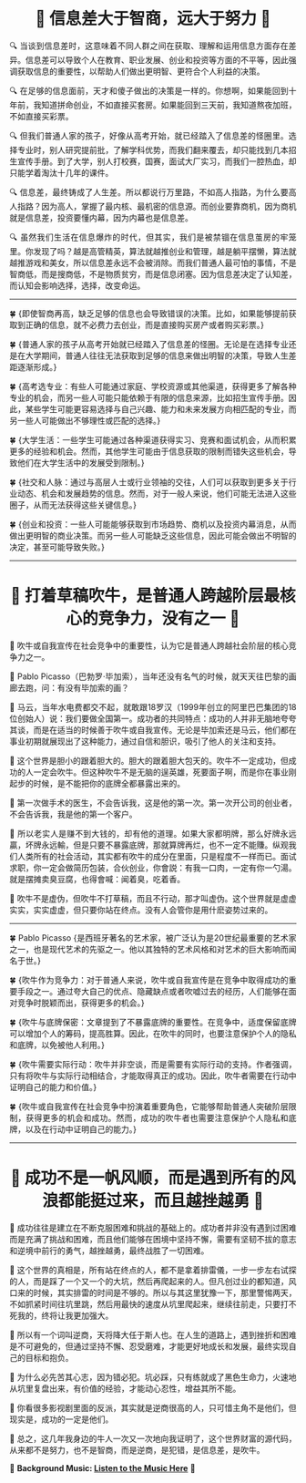 <div align="center">

# 🌟 **信息差大于智商，远大于努力** 🌟

</div>

<div align="justify">

🔍 当谈到信息差时，这意味着不同人群之间在获取、理解和运用信息方面存在差异。信息差可以导致个人在教育、职业发展、创业和投资等方面的不平等，因此强调获取信息的重要性，以帮助人们做出更明智、更符合个人利益的决策。

🔍 在足够的信息面前，天才和傻子做出的决策是一样的。你想啊，如果能回到十年前，我知道拼命创业，不如直接买套房。如果能回到三天前，我知道熬夜加班，不如直接买彩票。

🔍 但我们普通人家的孩子，好像从高考开始，就已经踏入了信息差的怪圈里。选择专业时，别人研究提前批，了解学科优势，而我们翻来覆去，却只能找到几本招生宣传手册。到了大学，别人打校赛，国赛，面试大厂实习，而我们一腔热血，却只能学着淘汰十几年的课件。

🔍 信息差，最终铸成了人生差。所以都说行万里路，不如高人指路，为什么要高人指路？因为高人，掌握了最内核、最机密的信息源。而创业要靠商机，因为商机就是信息差，投资要懂内幕，因为内幕也是信息差。

🔍 虽然我们生活在信息爆炸的时代，但其实，我们是被禁锢在信息茧房的牢笼里。你发现了吗？越是高管精英，算法就越推创业和管理，越是躺平摆懒，算法就越推游戏和美女，所以信息差永远不会被消除。而我们普通人最可怕的事情，不是智商低，而是搜商低，不是物质贫穷，而是信息闭塞。因为信息差决定了认知差，而认知会影响选择，选择，改变命运。

---

🍀 {即使智商再高，缺乏足够的信息也会导致错误的决策。比如，如果能够提前获取到正确的信息，就不必费力去创业，而是直接购买房产或者购买彩票。}

🍀 {普通人家的孩子从高考开始就已经踏入了信息差的怪圈。无论是在选择专业还是在大学期间，普通人往往无法获取到足够的信息来做出明智的决策，导致人生差距逐渐形成。}

🍀 {高考选专业：有些人可能通过家庭、学校资源或其他渠道，获得更多了解各种专业的机会，而另一些人可能只能依赖于有限的信息来源，比如招生宣传手册。因此，某些学生可能更容易选择与自己兴趣、能力和未来发展方向相匹配的专业，而另一些人可能做出不够理性或匹配的选择。}

🍀 {大学生活：一些学生可能通过各种渠道获得实习、竞赛和面试机会，从而积累更多的经验和机会。然而，其他学生可能由于信息获取的限制而错失这些机会，导致他们在大学生活中的发展受到限制。}

🍀 {社交和人脉：通过与高层人士或行业领袖的交往，人们可以获取到更多关于行业动态、机会和发展趋势的信息。然而，对于一般人来说，他们可能无法进入这些圈子，从而无法获得这些关键信息。}

🍀 {创业和投资：一些人可能能够获取到市场趋势、商机以及投资内幕消息，从而做出更明智的商业决策。而另一些人可能缺乏这些信息，因此可能会做出不明智的决定，甚至可能导致失败。}

---

</div>

<div align="center">

# 🎨 **打着草稿吹牛，是普通人跨越阶层最核心的竞争力，没有之一** 🎨

</div>

<div align="justify">

🌟 吹牛或自我宣传在社会竞争中的重要性，认为它是普通人跨越社会阶层的核心竞争力之一。

🌟 Pablo Picasso（巴勃罗·毕加索），当年还没有名气的时候，就天天往巴黎的画廊去跑，问：有没有毕加索的画？

🌟 马云，当年水电费都交不起，就敢跟18罗汉（1999年创立的阿里巴巴集团的18位创始人）说：我们要做全国第一。成功者的共同特点：成功的人并非无脑地夸夸其谈，而是在适当的时候善于吹牛或自我宣传。无论是毕加索还是马云，他们都在事业初期就展现出了这种能力，通过自信和胆识，吸引了他人的关注和支持。

🌟 这个世界是胆小的跟着胆大的。胆大的跟着胆大包天的。吹牛不一定成功，但成功的人一定会吹牛。但这种吹牛不是无脑的逞英雄，死要面子啊，而是你在事业刚起步的时候，是不能把你的底牌全都暴露出来的。

🌟 第一次做手术的医生，不会告诉我，这是他的第一次。第一次开公司的创业者，不会告诉我，我是他的第一个客户。

🌟 所以老实人是赚不到大钱的，却有他的道理。如果大家都明牌，那么好牌永远贏，坏牌永远輸，但是只要不暴露底牌，那就算牌再烂，也不一定不能賺。纵观我们人类所有的社会活动，其实都有吹牛的成分在里面，只是程度不一样而已。面试求职，你一定会做简历包装，合伙创业，你會説：有我一口肉，一定有你一勺湯。就是摆摊卖臭豆腐，也得會喊：闻着臭，吃着香。

🌟 吹牛不是虚伪，但吹牛不打草稿，而且不行动，那才叫虚伪。这个世界就是虚虚实实，实实虚虚，但只要你站在终点。没有人会管你是用什麽姿势过来的。

---

🍀 Pablo Picasso {是西班牙著名的艺术家，被广泛认为是20世纪最重要的艺术家之一，也是现代艺术的先驱之一。他以其独特的艺术风格和对艺术的巨大影响而闻名于世。}

🍀 {吹牛作为竞争力：对于普通人来说，吹牛或自我宣传是在竞争中取得成功的重要手段之一。通过夸大自己的优点、隐藏缺点或者吹嘘过去的经历，人们能够在面对竞争时脱颖而出，获得更多的机会。}

🍀 {吹牛与底牌保密：文章提到了不暴露底牌的重要性。在竞争中，适度保留底牌可以增加个人的筹码，提高胜算。因此，在吹牛的同时，也要注意保护个人的隐私和底牌，以免被他人利用。}

🍀 {吹牛需要实际行动：吹牛并非空谈，而是需要有实际行动的支持。作者强调，只有将吹牛与实际行动相结合，才能取得真正的成功。因此，吹牛者需要在行动中证明自己的能力和价值。}

🍀 {吹牛或自我宣传在社会竞争中扮演着重要角色，它能够帮助普通人突破阶层限制，获得更多的机会和成功。然而，成功的吹牛者也需要注意保护个人隐私和底牌，以及在行动中证明自己的能力。}

---

</div>

<div align="center">

# 🎵 **成功不是一帆风顺，而是遇到所有的风浪都能挺过来，而且越挫越勇** 🎵

</div>

<div align="justify">

🌟 成功往往是建立在不断克服困难和挑战的基础上的。成功者并非没有遇到过困难而是充满了挑战和困难，而且他们能够在困境中坚持不懈，需要有坚韧不拔的意志和逆境中前行的勇气，越挫越勇，最终战胜了一切困难。

🌟 这个世界的真相是，所有站在终点的人，都不是拿着排雷儀，一步一步左右试探的人，而是踩了一个又一个的大坑，然后再爬起来的人。但凡创过业的都知道，风口来的时候，其实排雷的时间是不够的。所以与其这里犹豫一下，那里警惕两天，不如抓紧时间往坑里跳，然后用最快的速度从坑里爬起来，继续往前走，只要打不死我的，终将让我更加强大。

🌟 所以有一个词叫逆商，天将降大任于斯人也。在人生的道路上，遇到挫折和困难是不可避免的，但通过坚持不懈、忍受磨难，才能更好地成长和发展，最终实现自己的目标和抱负。

🌟 为什么必先苦其心志，因为错必犯。坑必踩，只有练就成了黑色生命力，火速地从坑里复盘出来，有价值的经验，才能动心忍性，增益其所不能。

🌟 你看很多影视剧里面的反派，其实就是逆商很高的人，只可惜主角不是他们，但现实是，成功的一定是他们。

🌟 总之，这几年我身边的牛人一次又一次地向我证明了，这个世界财富的源代码，从来都不是努力，也不是智商，而是逆商，是犯错，是信息差，是吹牛。

</div>

🎵 **Background Music: [Listen to the Music Here](https://www.youtube.com/watch?v=TsNmvRuiNBg)** 🎵


